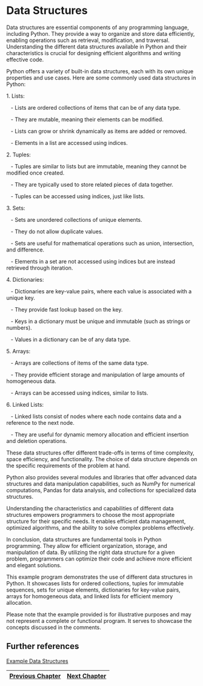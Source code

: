 # Data Structures
<p>Data structures are essential components of any programming language, including Python. They provide a way to organize and store data efficiently, enabling operations such as retrieval, modification, and traversal. Understanding the different data structures available in Python and their characteristics is crucial for designing efficient algorithms and writing effective code.</p>

<p>Python offers a variety of built-in data structures, each with its own unique properties and use cases. Here are some commonly used data structures in Python:</p>

<p>1. Lists:</p>

<p>&nbsp; &nbsp;- Lists are ordered collections of items that can be of any data type.</p>

<p>&nbsp; &nbsp;- They are mutable, meaning their elements can be modified.</p>

<p>&nbsp; &nbsp;- Lists can grow or shrink dynamically as items are added or removed.</p>

<p>&nbsp; &nbsp;- Elements in a list are accessed using indices.</p>

<p>2. Tuples:</p>

<p>&nbsp; &nbsp;- Tuples are similar to lists but are immutable, meaning they cannot be modified once created.</p>

<p>&nbsp; &nbsp;- They are typically used to store related pieces of data together.</p>

<p>&nbsp; &nbsp;- Tuples can be accessed using indices, just like lists.</p>

<p>3. Sets:</p>

<p>&nbsp; &nbsp;- Sets are unordered collections of unique elements.</p>

<p>&nbsp; &nbsp;- They do not allow duplicate values.</p>

<p>&nbsp; &nbsp;- Sets are useful for mathematical operations such as union, intersection, and difference.</p>

<p>&nbsp; &nbsp;- Elements in a set are not accessed using indices but are instead retrieved through iteration.</p>

<p>4. Dictionaries:</p>

<p>&nbsp; &nbsp;- Dictionaries are key-value pairs, where each value is associated with a unique key.</p>

<p>&nbsp; &nbsp;- They provide fast lookup based on the key.</p>

<p>&nbsp; &nbsp;- Keys in a dictionary must be unique and immutable (such as strings or numbers).</p>

<p>&nbsp; &nbsp;- Values in a dictionary can be of any data type.</p>

<p>5. Arrays:</p>

<p>&nbsp; &nbsp;- Arrays are collections of items of the same data type.</p>

<p>&nbsp; &nbsp;- They provide efficient storage and manipulation of large amounts of homogeneous data.</p>

<p>&nbsp; &nbsp;- Arrays can be accessed using indices, similar to lists.</p>

<p>6. Linked Lists:</p>

<p>&nbsp; &nbsp;- Linked lists consist of nodes where each node contains data and a reference to the next node.</p>

<p>&nbsp; &nbsp;- They are useful for dynamic memory allocation and efficient insertion and deletion operations.</p>

<p>These data structures offer different trade-offs in terms of time complexity, space efficiency, and functionality. The choice of data structure depends on the specific requirements of the problem at hand.</p>

<p>Python also provides several modules and libraries that offer advanced data structures and data manipulation capabilities, such as NumPy for numerical computations, Pandas for data analysis, and collections for specialized data structures.</p>

<p>Understanding the characteristics and capabilities of different data structures empowers programmers to choose the most appropriate structure for their specific needs. It enables efficient data management, optimized algorithms, and the ability to solve complex problems effectively.</p>

<p>In conclusion, data structures are fundamental tools in Python programming. They allow for efficient organization, storage, and manipulation of data. By utilizing the right data structure for a given problem, programmers can optimize their code and achieve more efficient and elegant solutions.</p>

<p>This example program demonstrates the use of different data structures in Python. It showcases lists for ordered collections, tuples for immutable sequences, sets for unique elements, dictionaries for key-value pairs, arrays for homogeneous data, and linked lists for efficient memory allocation.</p>

<p>Please note that the example provided is for illustrative purposes and may not represent a complete or functional program. It serves to showcase the concepts discussed in the comments.</p>

## Further references
[Example Data Structures](https://github.com/IllusiveCoder/Python-Course/blob/main/Files/ExampleSix.py)

[Previous Chapter](https://github.com/IllusiveCoder/Python-Course/blob/main/ChapterTwo.md)|[Next Chapter](https://github.com/IllusiveCoder/Python-Course/blob/main/ChapterFour.md)|
|---|---|